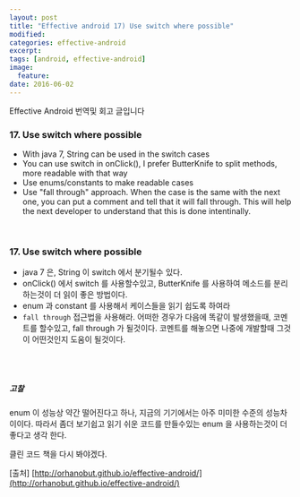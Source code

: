 ```yaml
---
layout: post
title: "Effective android 17) Use switch where possible"
modified:
categories: effective-android
excerpt:
tags: [android, effective-android]
image:
  feature:
date: 2016-06-02
---
```

Effective Android 번역및 회고 글입니다


### 17. Use switch where possible
- With java 7, String can be used in the switch cases
- You can use switch in onClick(), I prefer ButterKnife to split methods, more readable with that way
- Use enums/constants to make readable cases
- Use "fall through" approach. When the case is the same with the next one, you can put a comment and tell that it will fall through. This will help the next developer to understand that this is done intentinally.

<br>

### 17. Use switch where possible
- java 7 은, String 이 switch 에서 분기될수 있다.
- onClick() 에서 switch 를 사용할수있고, ButterKnife 를 사용하여 메소드를 분리하는것이 더 읽이 좋은 방법이다.
- enum 과 constant 를 사용해서 케이스들을 읽기 쉽도록 하여라
- `fall through` 접근법을 사용해라. 어떠한 경우가 다음에 똑같이 발생했을때, 코멘트를 할수있고, fall through 가 될것이다. 코멘트를 해놓으면 나중에 개발할때 그것이 어떤것인지 도움이 될것이다.

<br><br>

##### 고찰
enum 이 성능상 약간 떨어진다고 하나, 지금의 기기에서는 아주 미미한 수준의 성능차이이다. 따라서 좀더 보기쉽고 읽기 쉬운 코드를 만들수있는 enum 을 사용하는것이 더 좋다고 생각 한다.

클린 코드 책을 다시 봐야겠다.

[출처] [http://orhanobut.github.io/effective-android/](http://orhanobut.github.io/effective-android/)         
